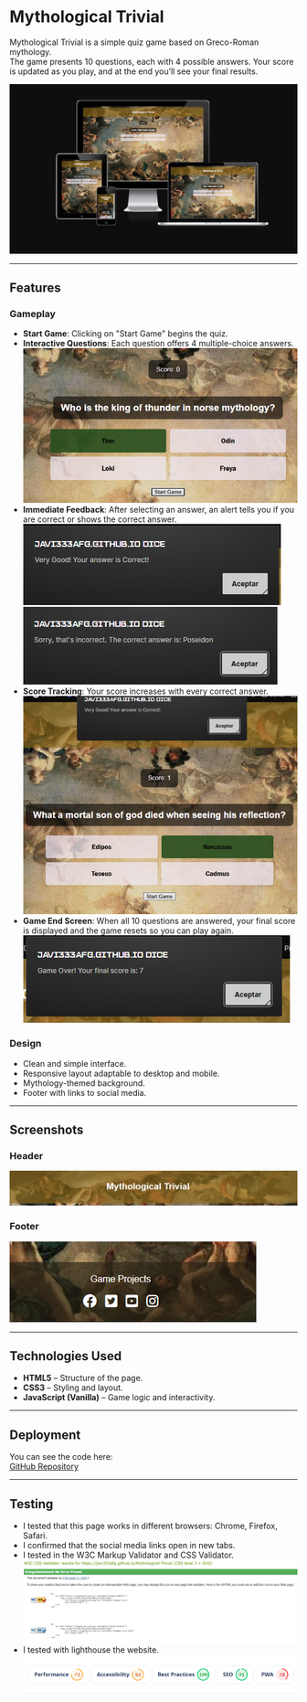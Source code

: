 
# Mythological Trivial

Mythological Trivial is a simple quiz game based on Greco-Roman mythology.  
The game presents 10 questions, each with 4 possible answers. Your score is updated as you play, and at the end you’ll see your final results.

![Trivial](docs/images/Ui.dev.jpg)

---

## Features

### Gameplay

- **Start Game**: Clicking on "Start Game" begins the quiz.
- **Interactive Questions**: Each question offers 4 multiple-choice answers.
![Game Screenshot](docs/images/gameplay.png)
- **Immediate Feedback**: After selecting an answer, an alert tells you if you are correct or shows the correct answer.
![Correct answer](docs/images/correct.png) 
![Wrong answer](docs/images/wrong.png)
- **Score Tracking**: Your score increases with every correct answer.
![Score](docs/images/score.png)
- **Game End Screen**: When all 10 questions are answered, your final score is displayed and the game resets so you can play again.
![End Screen](docs/images/gameover.png)

### Design

- Clean and simple interface.
- Responsive layout adaptable to desktop and mobile.
- Mythology-themed background.
- Footer with links to social media.

---

## Screenshots

### Header
![Header Screenshot](docs/images/header.png)

### Footer
![Footer Screenshot](docs/images/footer.png)

---

## Technologies Used

- **HTML5** – Structure of the page.
- **CSS3** – Styling and layout.
- **JavaScript (Vanilla)** – Game logic and interactivity.

---

## Deployment

You can see the code here:  
[GitHub Repository](https://github.com/Javi333afg/Mythological-Trivial)


---

## Testing

- I tested that this page works in different browsers: Chrome, Firefox, Safari.
- I confirmed that the social media links open in new tabs.
- I tested in the W3C Markup Validator and CSS Validator.
![Test](docs/images/W3C.png)
- I tested with lighthouse the website.
![Perfomance](docs/images/perfomance.png)